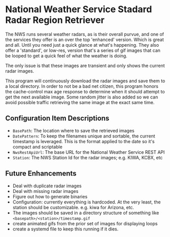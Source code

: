 # National Weather Service Stadard Radar Region Retriever

The NWS runs several weather radars, as is their overall purvue, and one of the services they offer is an over the top 'enhanced' version. Which is great and all. Until you need just a quick glance at what's happening. They also offer a 'standard', or low-res, version that's a series of gif images that can be looped to get a quick feel of what the weather is doing.

The only issue is that these images are transient and only shows the current radar images. 

This program will continuously download the radar images and save them to a local directory. In order to not be a bad net citizen, this program honors the cache-control max age response to determine when it should attempt to get the next available image. Some random jitter is also added so we can avoid possible traffic retrieving the same image at the exact same time.

## Configuration Item Descriptions

- `BasePath`: The location where to save the retrieved images
- `DatePattern`: To keep the filenames unique and sortable, the current timestamp is leveraged. This is the format applied to the date so it's compact and scriptable
- `NwsRestApiUrl`: The base URL for the National Weather Service REST API
- `Station`: The NWS Station Id for the radar images; e.g. KIWA, KCBX, etc

## Future Enhancements

- Deal with duplicate radar images
- Deal with missing radar images
- Figure out how to generate binaries
- Configuration: currently everything is hardcoded. At the very least, the station should be customizable. e.g. kiwa for Arizona, etc.
- The images should be saved in a directory structure of something like `<basepath>/<station>/timestamp.gif`
- create animated gifs from the prior set of images for displaying loops
- create a systemd file to keep this running if it dies.